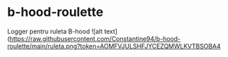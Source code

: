 # b-hood-roulette
Logger pentru ruleta B-hood
![alt text](https://raw.githubusercontent.com/Constantine94/b-hood-roulette/main/ruleta.png?token=AOMFVJULSHFJYCEZQMWLKVTBSOBA4
